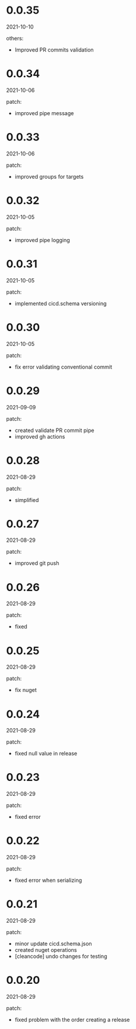 <!-- START-VERSION: 0.0.35 -->
# 0.0.35
2021-10-10

others:
* Improved PR commits validation
<!-- END-VERSION: 0.0.35 -->
<!-- START-VERSION: 0.0.34 -->
# 0.0.34
2021-10-06

patch:
* improved pipe message
<!-- END-VERSION: 0.0.34 -->
<!-- START-VERSION: 0.0.33 -->
# 0.0.33
2021-10-06

patch:
* improved groups for targets
<!-- END-VERSION: 0.0.33 -->
<!-- START-VERSION: 0.0.32 -->
# 0.0.32
2021-10-05

patch:
* improved pipe logging
<!-- END-VERSION: 0.0.32 -->
<!-- START-VERSION: 0.0.31 -->
# 0.0.31
2021-10-05

patch:
* implemented cicd.schema versioning
<!-- END-VERSION: 0.0.31 -->
<!-- START-VERSION: 0.0.30 -->
# 0.0.30
2021-10-05

patch:
* fix error validating conventional commit
<!-- END-VERSION: 0.0.30 -->
<!-- START-VERSION: 0.0.29 -->
# 0.0.29
2021-09-09

patch:
* created validate PR commit pipe
* improved gh actions
<!-- END-VERSION: 0.0.29 -->
<!-- START-VERSION: 0.0.28 -->
# 0.0.28
2021-08-29

patch:
* simplified
<!-- END-VERSION: 0.0.28 -->
<!-- START-VERSION: 0.0.27 -->
# 0.0.27
2021-08-29

patch:
* improved git push
<!-- END-VERSION: 0.0.27 -->
<!-- START-VERSION: 0.0.26 -->
# 0.0.26
2021-08-29

patch:
* fixed
<!-- END-VERSION: 0.0.26 -->
<!-- START-VERSION: 0.0.25 -->
# 0.0.25
2021-08-29

patch:
* fix nuget
<!-- END-VERSION: 0.0.25 -->
<!-- START-VERSION: 0.0.24 -->
# 0.0.24
2021-08-29

patch:
* fixed null value in release
<!-- END-VERSION: 0.0.24 -->
<!-- START-VERSION: 0.0.23 -->
# 0.0.23
2021-08-29

patch:
* fixed error
<!-- END-VERSION: 0.0.23 -->
<!-- START-VERSION: 0.0.22 -->
# 0.0.22
2021-08-29

patch:
* fixed error when serializing
<!-- END-VERSION: 0.0.22 -->
<!-- START-VERSION: 0.0.21 -->
# 0.0.21
2021-08-29

patch:
* minor update cicd.schema.json
* created nuget operations
* [cleancode] undo changes for testing
<!-- END-VERSION: 0.0.21 -->
<!-- START-VERSION: 0.0.20 -->
# 0.0.20
2021-08-29

patch:
* fixed problem with the order creating a release
<!-- END-VERSION: 0.0.20 -->